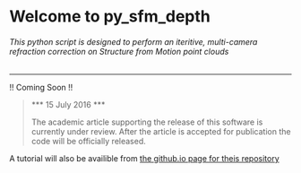 # Welcome to py_sfm_depth

###### This python script is designed to perform an iteritive, multi-camera refraction correction on Structure from Motion point clouds
---
!! Coming Soon !!
> *** 15 July 2016 ***
> 
> The academic article supporting the release of this software is currently under review. After the article is accepted for publication the code will be officially released.

A tutorial will also be availible from [the github.io page for theis repository](https://geojames.github.io/py_sfm_depth/)


